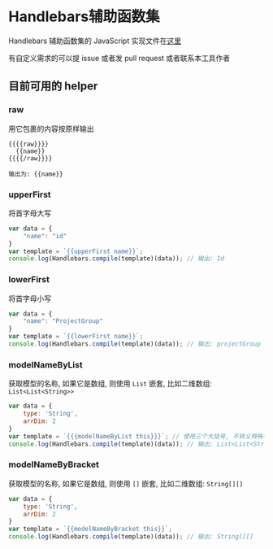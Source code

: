 # Handlebars辅助函数集

Handlebars 辅助函数集的 JavaScript 实现文件在[这里](../lib/nei/handlebars.util.js)

有自定义需求的可以提 issue 或者发 pull request 或者联系本工具作者

## 目前可用的 helper

### raw
用它包裹的内容按原样输出

```text
{{{{raw}}}}
  {{name}}
{{{{/raw}}}}

输出为: {{name}}
```

### upperFirst
将首字母大写

```js
var data = {
    "name": "id"
}
var template = `{{upperFirst name}}`;
console.log(Handlebars.compile(template)(data)); // 输出: Id
```

### lowerFirst
将首字母小写

```js
var data = {
    "name": "ProjectGroup"
}
var template = `{{lowerFirst name}}`;
console.log(Handlebars.compile(template)(data)); // 输出: projectGroup
```

### modelNameByList
获取模型的名称, 如果它是数组, 则使用 `List` 嵌套, 比如二维数组: `List<List<String>>`

```js
var data = {
    type: 'String',
    arrDim: 2
}
var template = `{{{modelNameByList this}}}`; // 使用三个大括号, 不转义特殊字符 `<` 和 `>`
console.log(Handlebars.compile(template)(data)); // 输出: List<List<String>>
```

### modelNameByBracket
获取模型的名称, 如果它是数组, 则使用 `[]` 嵌套, 比如二维数组: `String[][]`

```js
var data = {
    type: 'String',
    arrDim: 2
}
var template = `{{modelNameByBracket this}}`;
console.log(Handlebars.compile(template)(data)); // 输出: String[][]
```
